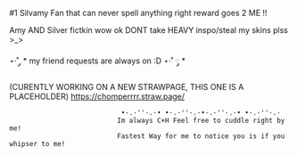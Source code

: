 #1 Silvamy Fan that can never spell anything right reward goes 2 ME !!

Amy AND Silver fictkin wow ok
DONT take HEAVY inspo/steal my skins plss >_>

⋆·˚ ༘ * my friend requests are always on :D ⋆·˚ ༘ *

(CURENTLY WORKING ON A NEW STRAWPAGE, THIS ONE IS A PLACEHOLDER) https://chomperrrr.straw.page/



                  


    


                                •·.·''·.·• •·.·''·.·•·.·''·.·• •·.·''·.·
                               Im always C+H Feel free to cuddle right by me!
                               Fastest Way for me to notice you is if you whipser to me! 
